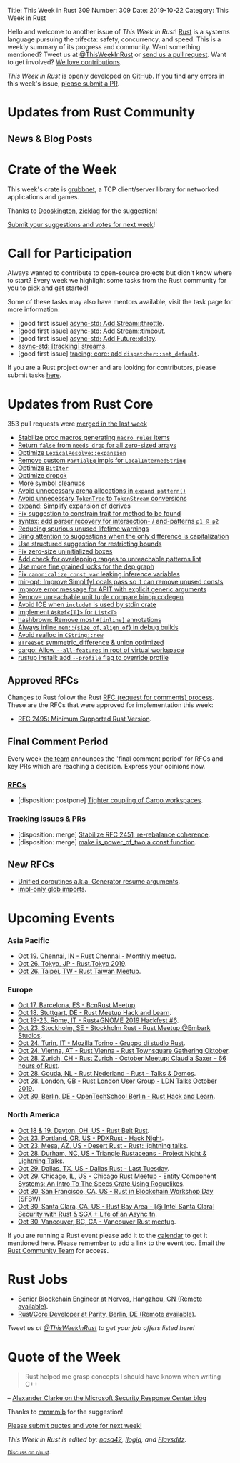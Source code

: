 Title: This Week in Rust 309
Number: 309
Date: 2019-10-22
Category: This Week in Rust

Hello and welcome to another issue of *This Week in Rust*!
[Rust](http://rust-lang.org) is a systems language pursuing the trifecta: safety, concurrency, and speed.
This is a weekly summary of its progress and community.
Want something mentioned? Tweet us at [@ThisWeekInRust](https://twitter.com/ThisWeekInRust) or [send us a pull request](https://github.com/cmr/this-week-in-rust).
Want to get involved? [We love contributions](https://github.com/rust-lang/rust/blob/master/CONTRIBUTING.md).

*This Week in Rust* is openly developed [on GitHub](https://github.com/cmr/this-week-in-rust).
If you find any errors in this week's issue, [please submit a PR](https://github.com/cmr/this-week-in-rust/pulls).

# Updates from Rust Community

## News & Blog Posts

# Crate of the Week

This week's crate is [grubbnet](https://github.com/dooskington/grubbnet), a TCP client/server library for networked applications and games.

Thanks to [Dooskington](https://users.rust-lang.org/t/crate-of-the-week/2704/649), [zicklag](https://users.rust-lang.org/t/crate-of-the-week/2704/650) for the suggestion!

[Submit your suggestions and votes for next week][submit_crate]!

[submit_crate]: https://users.rust-lang.org/t/crate-of-the-week/2704

# Call for Participation

Always wanted to contribute to open-source projects but didn't know where to start?
Every week we highlight some tasks from the Rust community for you to pick and get started!

Some of these tasks may also have mentors available, visit the task page for more information.

* [good first issue] [async-std: Add Stream::throttle](https://github.com/async-rs/async-std/issues/342).
* [good first issue] [async-std: Add Stream::timeout](https://github.com/async-rs/async-std/issues/340).
* [good first issue] [async-std: Add Future::delay](https://github.com/async-rs/async-std/issues/341).
* [async-std: [tracking] streams](https://github.com/async-rs/async-std/issues/129).
* [good first issue] [tracing: core: add `dispatcher::set_default`](https://github.com/tokio-rs/tracing/issues/383).

If you are a Rust project owner and are looking for contributors, please submit tasks [here][guidelines].

[guidelines]: https://users.rust-lang.org/t/twir-call-for-participation/4821

# Updates from Rust Core

353 pull requests were [merged in the last week][merged]

[merged]: https://github.com/search?q=is%3Apr+org%3Arust-lang+is%3Amerged+merged%3A2019-10-14..2019-10-21

* [Stabilize proc macros generating `macro_rules` items](https://github.com/rust-lang/rust/pull/64035)
* [Return `false` from `needs_drop` for all zero-sized arrays](https://github.com/rust-lang/rust/pull/65389)
* [Optimize `LexicalResolve::expansion`](https://github.com/rust-lang/rust/pull/65260)
* [Remove custom `PartialEq` impls for `LocalInternedString`](https://github.com/rust-lang/rust/pull/65426)
* [Optimize `BitIter`](https://github.com/rust-lang/rust/pull/65425)
* [Optimize dropck](https://github.com/rust-lang/rust/pull/64595)
* [More symbol cleanups](https://github.com/rust-lang/rust/pull/65545)
* [Avoid unnecessary arena allocations in `expand_pattern()`](https://github.com/rust-lang/rust/pull/65463)
* [Avoid unnecessary `TokenTree` to `TokenStream` conversions](https://github.com/rust-lang/rust/pull/65455)
* [expand: Simplify expansion of derives](https://github.com/rust-lang/rust/pull/65252)
* [Fix suggestion to constrain trait for method to be found](https://github.com/rust-lang/rust/pull/65242)
* [syntax: add parser recovery for intersection- / and-patterns `p1 @ p2`](https://github.com/rust-lang/rust/pull/65410)
* [Reducing spurious unused lifetime warnings](https://github.com/rust-lang/rust/pull/64603)
* [Bring attention to suggestions when the only difference is capitalization](https://github.com/rust-lang/rust/pull/65398)
* [Use structured suggestion for restricting bounds](https://github.com/rust-lang/rust/pull/65192)
* [Fix zero-size uninitialized boxes](https://github.com/rust-lang/rust/pull/65174)
* [Add check for overlapping ranges to unreachable patterns lint](https://github.com/rust-lang/rust/pull/64007)
* [Use more fine grained locks for the dep graph](https://github.com/rust-lang/rust/pull/63756)
* [Fix `canonicalize_const_var` leaking inference variables](https://github.com/rust-lang/rust/pull/65652)
* [mir-opt: Improve SimplifyLocals pass so it can remove unused consts](https://github.com/rust-lang/rust/pull/65624)
* [Improve error message for APIT with explicit generic arguments](https://github.com/rust-lang/rust/pull/65614)
* [Remove unreachable unit tuple compare binop codegen](https://github.com/rust-lang/rust/pull/65605)
* [Avoid ICE when `include!` is used by stdin crate](https://github.com/rust-lang/rust/pull/65603)
* [Implement `AsRef<[T]>` for `List<T>`](https://github.com/rust-lang/rust/pull/65444)
* [hashbrown: Remove most `#[inline]` annotations](https://github.com/rust-lang/hashbrown/pull/119)
* [Always inline `mem::`{`size_of`, `align_of`} in debug builds](https://github.com/rust-lang/rust/pull/65016)
* [Avoid realloc in `CString::new`](https://github.com/rust-lang/rust/pull/65551)
* [`BTreeSet` symmetric_difference & union optimized](https://github.com/rust-lang/rust/pull/65226)
* [cargo: Allow `--all-features` in root of virtual workspace](https://github.com/rust-lang/cargo/pull/7525)
* [rustup install: add `--profile` flag to override profile](https://github.com/rust-lang/rustup.rs/pull/2075)

## Approved RFCs

Changes to Rust follow the Rust [RFC (request for comments)
process](https://github.com/rust-lang/rfcs#rust-rfcs). These
are the RFCs that were approved for implementation this week:

* [RFC 2495: Minimum Supported Rust Version](https://github.com/rust-lang/rfcs/pull/2495).

## Final Comment Period

Every week [the team](https://www.rust-lang.org/team.html) announces the
'final comment period' for RFCs and key PRs which are reaching a
decision. Express your opinions now.

### [RFCs](https://github.com/rust-lang/rfcs/labels/final-comment-period)

* [disposition: postpone] [Tighter coupling of Cargo workspaces](https://github.com/rust-lang/rfcs/pull/2315).

### [Tracking Issues & PRs](https://github.com/rust-lang/rust/labels/final-comment-period)

* [disposition: merge] [Stabilize RFC 2451, re-rebalance coherence](https://github.com/rust-lang/rust/issues/63599).
* [disposition: merge] [make is_power_of_two a const function](https://github.com/rust-lang/rust/pull/65092).

## New RFCs

* [Unified coroutines a.k.a. Generator resume arguments](https://github.com/rust-lang/rfcs/pull/2781).
* [impl-only glob imports](https://github.com/rust-lang/rfcs/pull/2782).

# Upcoming Events

### Asia Pacific

* [Oct 19. Chennai, IN - Rust Chennai - Monthly meetup](https://www.meetup.com/mad-rs/events/265677784).
* [Oct 26. Tokyo, JP - Rust.Tokyo 2019](https://rust.tokyo/).
* [Oct 26. Taipei, TW - Rust Taiwan Meetup](https://www.facebook.com/events/495062051340992/).

### Europe

* [Oct 17. Barcelona, ES - BcnRust Meetup](https://www.meetup.com/es-ES/BcnRust/events/265509739/).
* [Oct 18. Stuttgart, DE - Rust Meetup Hack and Learn](https://www.meetup.com/de-DE/Rust-Community-Stuttgart/events/265526369/).
* [Oct 19-23. Rome, IT - Rust+GNOME 2019 Hackfest #6](https://wiki.gnome.org/Hackfests/Rust2019-2#preview).
* [Oct 23. Stockholm, SE - Stockholm Rust - Rust Meetup @Embark Studios](https://www.meetup.com/Stockholm-Rust/events/265322700/).
* [Oct 24. Turin, IT - Mozilla Torino - Gruppo di studio Rust](https://www.meetup.com/Mozilla-Torino/events/265207841).
* [Oct 24. Vienna, AT - Rust Vienna - Rust Townsquare Gathering Oktober](https://www.meetup.com/Rust-Vienna/events/265535638/).
* [Oct 28. Zurich, CH - Rust Zurich - October Meetup: Claudia Saxer – 66 hours of Rust](https://www.meetup.com/Rust-Zurich/events/265507413/).
* [Oct 28. Gouda, NL - Rust Nederland - Rust - Talks & Demos](https://www.meetup.com/Rust-Nederland/events/265656966).
* [Oct 28. London, GB - Rust London User Group - LDN Talks October 2019](https://www.meetup.com/Rust-London-User-Group/events/265590044/).
* [Oct 30. Berlin, DE - OpenTechSchool Berlin - Rust Hack and Learn](https://www.meetup.com/opentechschool-berlin/events/nxdpgryznbnc/).

### North America

* [Oct 18 & 19. Dayton, OH, US - Rust Belt Rust](https://www.rust-belt-rust.com/).
* [Oct 23. Portland, OR, US - PDXRust - Hack Night](https://www.meetup.com/PDXRust/events/265043014/).
* [Oct 23. Mesa, AZ, US - Desert Rust - Rust: lightning talks](https://www.meetup.com/Desert-Rustaceans/events/wmmphryznbfc/).
* [Oct 28. Durham, NC, US - Triangle Rustaceans - Project Night & Lightning Talks](https://www.meetup.com/triangle-rustaceans/events/mfglwpyznblc/).
* [Oct 29. Dallas, TX, US - Dallas Rust - Last Tuesday](https://www.meetup.com/Dallas-Rust/events/zfgwzmyznbmc/).
* [Oct 29. Chicago, IL, US - Chicago Rust Meetup - Entity Component Systems: An Intro To The Specs Crate Using Roguelikes](https://www.meetup.com/Chicago-Rust-Meetup/events/265283294).
* [Oct 30. San Francisco, CA, US - Rust in Blockchain Workshop Day (SFBW)](https://www.meetup.com/Rust-in-Blockchain-San-Francisco/events/265362152/)
* [Oct 30. Santa Clara, CA, US - Rust Bay Area - [@ Intel Santa Clara] Security with Rust & SGX + Life of an Async fn](https://www.meetup.com/Rust-Bay-Area/events/265478102).
* [Oct 30. Vancouver, BC, CA - Vancouver Rust meetup](https://www.meetup.com/Vancouver-Rust/events/rwcpfryznbnc/).

If you are running a Rust event please add it to the [calendar] to get
it mentioned here. Please remember to add a link to the event too.
Email the [Rust Community Team][community] for access.

[calendar]: https://www.google.com/calendar/embed?src=apd9vmbc22egenmtu5l6c5jbfc%40group.calendar.google.com
[community]: mailto:community-team@rust-lang.org

# Rust Jobs

* [Senior Blockchain Engineer at Nervos, Hangzhou, CN (Remote available)](https://angel.co/company/nervos-1/jobs/589230-senior-blockchain-engineer).
* [Rust/Core Developer at Parity, Berlin, DE (Remote available)](https://www.parity.io/jobs/#berlin-rust-core-developer).

*Tweet us at [@ThisWeekInRust](https://twitter.com/ThisWeekInRust) to get your job offers listed here!*

# Quote of the Week

> Rust helped me grasp concepts I should have known when writing C++

– [Alexander Clarke on the Microsoft Security Response Center blog]()

Thanks to [mmmmib](https://users.rust-lang.org/t/twir-quote-of-the-week/328/712) for the suggestion!

[Please submit quotes and vote for next week!](https://users.rust-lang.org/t/twir-quote-of-the-week/328)

*This Week in Rust is edited by: [nasa42](https://github.com/nasa42), [llogiq](https://github.com/llogiq), and [Flavsditz](https://github.com/Flavsditz).*

<small>[Discuss on r/rust]().</small>
